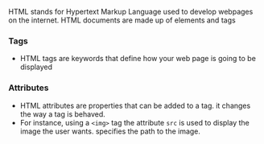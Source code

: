 HTML stands for Hypertext Markup Language used to develop webpages on the internet. 
HTML documents are made up of elements and tags 

### Tags
- HTML tags are keywords that define how your web page is going to be displayed

### Attributes
- HTML attributes are properties that can be added to a tag. it changes the way a tag is behaved. 
- For instance, using a `<img>` tag the attribute `src` is used to display the image the user wants. specifies the path to the image. 

